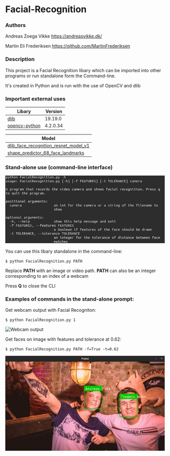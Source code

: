 # Facial-Recognition

### Authors
Andreas Zoega Vikke
https://andreasvikke.dk/

Martin Eli Frederiksen
https://github.com/MartinFrederiksen

### Description
This project is a Facial Recognition libary which can be imported into other programs or run standalone form the Command-line.

It's created in Python and is run with the use of OpenCV and dlib

### Important external uses
|Libary|Version|
|---|---|
|[dlib](https://pypi.org/project/dlib/)|19.19.0|
|[opencv-python](https://pypi.org/project/opencv-python/)|4.2.0.34|

|Model|
|---|
|[dlib_face_recognition_resnet_model_v1](https://github.com/davisking/dlib-models)|
|[shape_predictor_68_face_landmarks](https://github.com/davisking/dlib-models)|

### Stand-alone use (command-line interface)
![CLI Help](https://raw.githubusercontent.com/AndreasVikke/Facial-Recognition/master/images/readme/Console-Help.png)

You can use this libary standalone in the command-line:
``` 
$ python FacialRecognition.py PATH
```
Replace **PATH** with an image or video path.
**PATH** can also be an integer corresponding to an index of a webcam

Press **Q** to close the CLI

### Examples of commands in the stand-alone prompt:
Get webcam output with Facial Recogniton:
```
$ python FacialRecognition.py 1
```
![Webcam output](https://raw.githubusercontent.com/AndreasVikke/Facial-Recognition/master/images/readme/webcam.gif)

Get faces on image with features and tolerance at 0.62:
```
$ python FacialRecognition.py PATH -f=True -t=0.62
```
![Image with features](https://raw.githubusercontent.com/AndreasVikke/Facial-Recognition/master/images/readme/FredVikke.png)